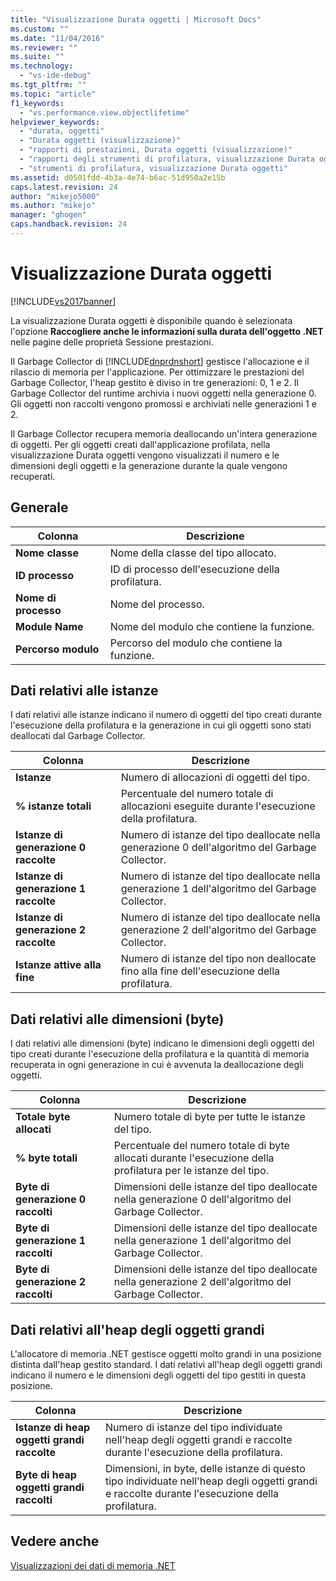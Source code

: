 ```yaml
---
title: "Visualizzazione Durata oggetti | Microsoft Docs"
ms.custom: ""
ms.date: "11/04/2016"
ms.reviewer: ""
ms.suite: ""
ms.technology: 
  - "vs-ide-debug"
ms.tgt_pltfrm: ""
ms.topic: "article"
f1_keywords: 
  - "vs.performance.view.objectlifetime"
helpviewer_keywords: 
  - "durata, oggetti"
  - "Durata oggetti (visualizzazione)"
  - "rapporti di prestazioni, Durata oggetti (visualizzazione)"
  - "rapporti degli strumenti di profilatura, visualizzazione Durata oggetti"
  - "strumenti di profilatura, visualizzazione Durata oggetti"
ms.assetid: d0501fdd-4b3a-4e74-b6ac-51d950a2e15b
caps.latest.revision: 24
author: "mikejo5000"
ms.author: "mikejo"
manager: "ghogen"
caps.handback.revision: 24
---
```

# Visualizzazione Durata oggetti
[!INCLUDE[vs2017banner](../code-quality/includes/vs2017banner.md)]

La visualizzazione Durata oggetti è disponibile quando è selezionata l'opzione **Raccogliere anche le informazioni sulla durata dell'oggetto .NET** nelle pagine delle proprietà Sessione prestazioni.  
  
 Il Garbage Collector di [!INCLUDE[dnprdnshort](../code-quality/includes/dnprdnshort_md.md)] gestisce l'allocazione e il rilascio di memoria per l'applicazione.  Per ottimizzare le prestazioni del Garbage Collector, l'heap gestito è diviso in tre generazioni: 0, 1 e 2.  Il Garbage Collector del runtime archivia i nuovi oggetti nella generazione 0.  Gli oggetti non raccolti vengono promossi e archiviati nelle generazioni 1 e 2.  
  
 Il Garbage Collector recupera memoria deallocando un'intera generazione di oggetti.  Per gli oggetti creati dall'applicazione profilata, nella visualizzazione Durata oggetti vengono visualizzati il numero e le dimensioni degli oggetti e la generazione durante la quale vengono recuperati.  
  
## Generale  
  
|Colonna|Descrizione|  
|-------------|-----------------|  
|**Nome classe**|Nome della classe del tipo allocato.|  
|**ID processo**|ID di processo dell'esecuzione della profilatura.|  
|**Nome di processo**|Nome del processo.|  
|**Module Name**|Nome del modulo che contiene la funzione.|  
|**Percorso modulo**|Percorso del modulo che contiene la funzione.|  
  
## Dati relativi alle istanze  
 I dati relativi alle istanze indicano il numero di oggetti del tipo creati durante l'esecuzione della profilatura e la generazione in cui gli oggetti sono stati deallocati dal Garbage Collector.  
  
|Colonna|Descrizione|  
|-------------|-----------------|  
|**Istanze**|Numero di allocazioni di oggetti del tipo.|  
|**% istanze totali**|Percentuale del numero totale di allocazioni eseguite durante l'esecuzione della profilatura.|  
|**Istanze di generazione 0 raccolte**|Numero di istanze del tipo deallocate nella generazione 0 dell'algoritmo del Garbage Collector.|  
|**Istanze di generazione 1 raccolte**|Numero di istanze del tipo deallocate nella generazione 1 dell'algoritmo del Garbage Collector.|  
|**Istanze di generazione 2 raccolte**|Numero di istanze del tipo deallocate nella generazione 2 dell'algoritmo del Garbage Collector.|  
|**Istanze attive alla fine**|Numero di istanze del tipo non deallocate fino alla fine dell'esecuzione della profilatura.|  
  
## Dati relativi alle dimensioni \(byte\)  
 I dati relativi alle dimensioni \(byte\) indicano le dimensioni degli oggetti del tipo creati durante l'esecuzione della profilatura e la quantità di memoria recuperata in ogni generazione in cui è avvenuta la deallocazione degli oggetti.  
  
|Colonna|Descrizione|  
|-------------|-----------------|  
|**Totale byte allocati**|Numero totale di byte per tutte le istanze del tipo.|  
|**% byte totali**|Percentuale del numero totale di byte allocati durante l'esecuzione della profilatura per le istanze del tipo.|  
|**Byte di generazione 0 raccolti**|Dimensioni delle istanze del tipo deallocate nella generazione 0 dell'algoritmo del Garbage Collector.|  
|**Byte di generazione 1 raccolti**|Dimensioni delle istanze del tipo deallocate nella generazione 1 dell'algoritmo del Garbage Collector.|  
|**Byte di generazione 2 raccolti**|Dimensioni delle istanze del tipo deallocate nella generazione 2 dell'algoritmo del Garbage Collector.|  
  
## Dati relativi all'heap degli oggetti grandi  
 L'allocatore di memoria .NET gestisce oggetti molto grandi in una posizione distinta dall'heap gestito standard.  I dati relativi all'heap degli oggetti grandi indicano il numero e le dimensioni degli oggetti del tipo gestiti in questa posizione.  
  
|Colonna|Descrizione|  
|-------------|-----------------|  
|**Istanze di heap oggetti grandi raccolte**|Numero di istanze del tipo individuate nell'heap degli oggetti grandi e raccolte durante l'esecuzione della profilatura.|  
|**Byte di heap oggetti grandi raccolti**|Dimensioni, in byte, delle istanze di questo tipo individuate nell'heap degli oggetti grandi e raccolte durante l'esecuzione della profilatura.|  
  
## Vedere anche  
 [Visualizzazioni dei dati di memoria .NET](../profiling/dotnet-memory-data-views.md)